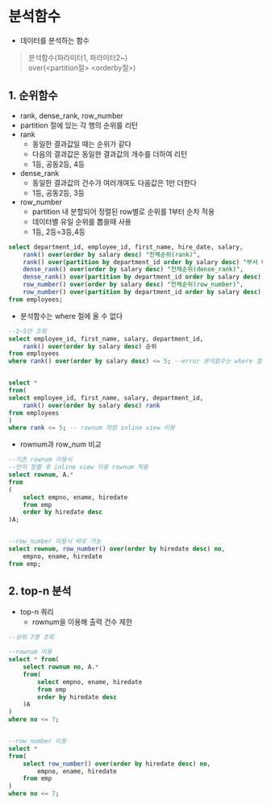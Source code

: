 # 분석함수
- 데이터를 분석하는 함수   
> 분석함수(파라미터1, 파라미터2~)   
> over(<partition절\> <orderby절\>)   

## 1. 순위함수
- rank, dense_rank, row_number
- partition 절에 있는 각 행의 순위를 리턴
- rank
  - 동일한 결과값일 때는 순위가 같다
  - 다음의 결과값은 동일한 결과값의 개수를 더하여 리턴
  - 1등, 공동2등, 4등
- dense_rank
  - 동일한 결과값의 건수가 여러개여도 다음값은 1만 더한다
  - 1등, 공동2등, 3등
- row_number
  - partition 내 분할되어 정렬된 row별로 순위를 1부터 순차 적용
  - 데이터별 유일 순위를 뽑을때 사용
  - 1등, 2등=3등,4등   

```sql
select department_id, employee_id, first_name, hire_date, salary,
    rank() over(order by salary desc) "전체순위(rank)",
    rank() over(partition by department_id order by salary desc) "부서 내 순위(rank)",
    dense_rank() over(order by salary desc) "전체순위(dense_rank)",
    dense_rank() over(partition by department_id order by salary desc) "부서 내 순위(dense_rank)",
    row_number() over(order by salary desc) "전체순위(row_number)",
    row_number() over(partition by department_id order by salary desc) "부서 내 순위(row_number)"
from employees;
```

- 분석함수는 where 절에 올 수 없다   

```sql
--1~5만 조회
select employee_id, first_name, salary, department_id,
    rank() over(order by salary desc) 순위
from employees
where rank() over(order by salary desc) <= 5; --error 분석함수는 where 절에 올 수 없다 


select *
from(
select employee_id, first_name, salary, department_id,
    rank() over(order by salary desc) rank
from employees
)
where rank <= 5; -- rownum 처럼 inline view 이용
```

- rownum과 row_num 비교   


```sql
--기존 rownum 이용시
--먼저 정렬 후 inline view 이용 rownum 적용
select rownum, A.*
from
(
    select empno, ename, hiredate
    from emp
    order by hiredate desc
)A;


--row_number 이용시 바로 가능
select rownum, row_number() over(order by hiredate desc) no,
    empno, ename, hiredate
from emp;
```




## 2. top-n 분석
- top-n 쿼리
  - rownum을 이용해 출력 건수 제한   

```sql
--상위 7명 조회

--rownum 이용
select * from(
    select rownum no, A.*
    from(
        select empno, ename, hiredate
        from emp
        order by hiredate desc
    )A
)
where no <= 7;


--row_number 이용
select *
from(
    select row_number() over(order by hiredate desc) no,
        empno, ename, hiredate
    from emp
)
where no <= 7;
```
